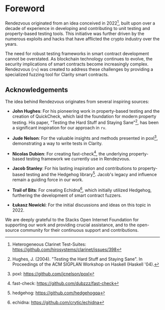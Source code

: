# Foreword

Rendezvous originated from an idea conceived in 2022[^1], built upon over a decade of experience in developing and contributing to unit testing and property-based testing tools. This initiative was further driven by the numerous exploits and hacks that have afflicted the crypto industry over the years.

The need for robust testing frameworks in smart contract development cannot be overstated. As blockchain technology continues to evolve, the security implications of smart contracts become increasingly complex. Rendezvous (`rv`) was created to address these challenges by providing a specialized fuzzing tool for Clarity smart contracts.

## Acknowledgements

The idea behind Rendezvous originates from several inspiring sources:

- **John Hughes**: For his pioneering work in property-based testing and the creation of QuickCheck, which laid the foundation for modern property testing. His paper, "Testing the Hard Stuff and Staying Sane"[^2], has been a significant inspiration for our approach in `rv`.

- **Jude Nelson**: For the valuable insights and methods presented in poxl[^3], demonstrating a way to write tests in Clarity.

- **Nicolas Dubien**: For creating fast-check[^4], the underlying property-based testing framework we currently use in Rendezvous.

- **Jacob Stanley**: For his lasting inspiration and contributions to property-based testing and the Hedgehog library[^5]. Jacob's legacy and influence remain a guiding force in our work.

- **Trail of Bits**: For creating Echidna[^6], which initially utilized Hedgehog, furthering the development of smart contract fuzzers.

- **Łukasz Nowicki**: For the initial discussions and ideas on this topic in 2022.

We are deeply grateful to the Stacks Open Internet Foundation for supporting our work and providing crucial assistance, and to the open-source community for their continuous support and contributions.

[^1]: Heterogeneous Clarinet Test-Suites: <https://github.com/hirosystems/clarinet/issues/398>
[^2]: Hughes, J. (2004). "Testing the Hard Stuff and Staying Sane". In Proceedings of the ACM SIGPLAN Workshop on Haskell (Haskell '04).
[^3]: poxl: <https://github.com/jcnelson/poxl>
[^4]: fast-check: <https://github.com/dubzzz/fast-check>
[^5]: hedgehog: <https://github.com/hedgehogqa>
[^6]: echidna: <https://github.com/crytic/echidna>
